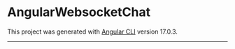 # AngularWebsocketChat

This project was generated with [Angular CLI](https://github.com/angular/angular-cli) version 17.0.3.

---

